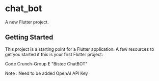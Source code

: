 # chat_bot

A new Flutter project.

## Getting Started

This project is a starting point for a Flutter application.
A few resources to get you started if this is your first Flutter project:

Code Crunch-Group E
"Bistec ChatBOT"

Note : Need to be added OpenAI API Key

